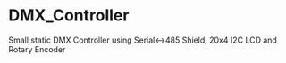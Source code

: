 # DMX_Controller
Small static DMX Controller using Serial&lt;->485 Shield, 20x4 I2C LCD and Rotary Encoder
